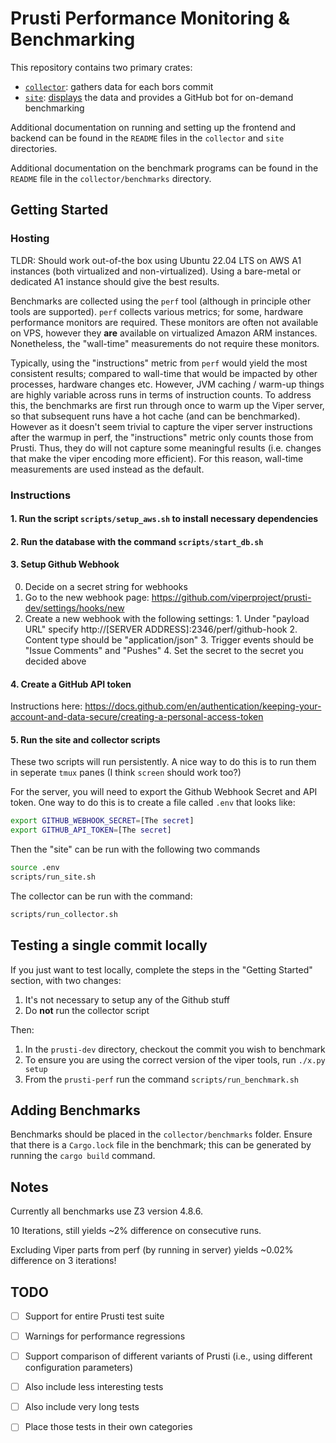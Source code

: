 # Prusti Performance Monitoring & Benchmarking

This repository contains two primary crates: 
* [`collector`](./collector): gathers data for each bors commit
* [`site`](./site): [displays](http://3.94.193.1:2346) the data and provides a GitHub bot for on-demand benchmarking

Additional documentation on running and setting up the frontend and backend can
be found in the `README` files in the `collector` and `site` directories.

Additional documentation on the benchmark programs can be found in the `README`
file in the `collector/benchmarks` directory.

## Getting Started

### Hosting

TLDR: Should work out-of-the box using Ubuntu 22.04 LTS on AWS A1 instances
(both virtualized and non-virtualized). Using a bare-metal or dedicated A1
instance should give the best results.

Benchmarks are collected using the `perf` tool (although in principle other tools
are supported). `perf` collects various metrics; for some, hardware performance
monitors are required. These monitors are often not available on VPS, however
they __are__ available on virtualized Amazon ARM instances. Nonetheless, the
"wall-time" measurements do not require these monitors.

Typically, using the "instructions" metric from `perf` would yield the most
consistent results; compared to wall-time that would be impacted by other
processes, hardware changes etc. However, JVM caching / warm-up things are
highly variable across runs in terms of instruction counts. To address this, the
benchmarks are first run through once to warm up the Viper server, so that
subsequent runs have a hot cache (and can be benchmarked). However as it doesn't
seem trivial to capture the viper server instructions after the warmup in perf,
the "instructions" metric only counts those from Prusti. Thus, they do will not
capture some meaningful results (i.e. changes that make the viper encoding more
efficient). For this reason, wall-time measurements are used instead as the default.

### Instructions

#### 1. Run the script `scripts/setup_aws.sh` to install necessary dependencies
#### 2. Run the database with the command `scripts/start_db.sh`
#### 3. Setup Github Webhook
  0. Decide on a secret string for webhooks
  1. Go to the new webhook page: https://github.com/viperproject/prusti-dev/settings/hooks/new
  2. Create a new webhook with the following settings:
    1. Under "payload URL" specify http://[SERVER ADDRESS]:2346/perf/github-hook
    2. Content type should be "application/json"
    3. Trigger events should be "Issue Comments" and "Pushes"
    4. Set the secret to the secret you decided above
#### 4. Create a GitHub API token
  Instructions here: https://docs.github.com/en/authentication/keeping-your-account-and-data-secure/creating-a-personal-access-token

#### 5. Run the site and collector scripts

  These two scripts will run persistently. A nice way to do this is to run them
  in seperate `tmux` panes (I think `screen` should work too?)
  
  For the server, you will need to export the Github Webhook Secret and API
  token. One way to do this is to create a file called `.env` that looks like:

``` sh
export GITHUB_WEBHOOK_SECRET=[The secret]
export GITHUB_API_TOKEN=[The secret]
```

  Then the "site" can be run with the following two commands

``` sh
source .env
scripts/run_site.sh
```

  The collector can be run with the command:

``` sh
scripts/run_collector.sh
```

## Testing a single commit locally

If you just want to test locally, complete the steps in the "Getting Started"
section, with two changes:
1. It's not necessary to setup any of the Github stuff
2. Do __not__ run the collector script

Then:

1. In the `prusti-dev` directory, checkout the commit you wish to benchmark
2. To ensure you are using the correct version of the viper tools, run `./x.py setup`
3. From the `prusti-perf` run the command `scripts/run_benchmark.sh`

## Adding Benchmarks

Benchmarks should be placed in the `collector/benchmarks` folder. Ensure that
there is a `Cargo.lock` file in the benchmark; this can be generated by running
the `cargo build` command.

## Notes

Currently all benchmarks use Z3 version 4.8.6.

10 Iterations, still yields ~2% difference on consecutive runs.

Excluding Viper parts from perf (by running in server) yields ~0.02% difference on 3 iterations!

## TODO

- [ ] Support for entire Prusti test suite
- [ ] Warnings for performance regressions
- [ ] Support comparison of different variants of Prusti (i.e., using different configuration parameters)
- [ ] Also include less interesting tests
- [ ] Also include very long tests
- [ ] Place those tests in their own categories


